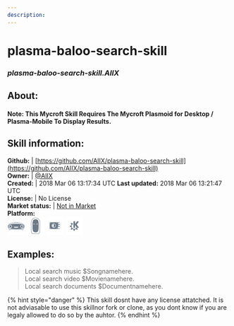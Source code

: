 ```yaml
--- 
description: 
---
```


# plasma-baloo-search-skill  
### _plasma-baloo-search-skill.AIIX_  
## About:  
#### Note: This Mycroft Skill Requires The Mycroft Plasmoid for Desktop / Plasma-Mobile To Display Results.

## Skill information:  
**Github:** | [https://github.com/AIIX/plasma-baloo-search-skill](https://github.com/AIIX/plasma-baloo-search-skill)  
**Owner:** | [@AIIX](https://github.com/AIIX)  
**Created:** | 2018 Mar 06 13:17:34 UTC  **Last updated:** 2018 Mar 06 13:21:47 UTC  
**License:** | No License  
**Market status:** | [Not in Market](https://market.mycroft.ai/skill/)  
**Platform:**  
 ![](../.gitbook/assets/mark-1-icon.png)  ![](../.gitbook/assets/mark-2-icon.png)  ![](../.gitbook/assets/picroft-icon.png)  ![](../.gitbook/assets/kde.png)   
## Examples:  
> Local search music $Songnamehere.  
> Local search video $Movienamehere.  
> Local search documents $Documentnamehere.  
  
{% hint style="danger" %}
This skill dosnt have any license attatched. It is not adviasable to use this skillnor fork or clone, as you dont know if you are legaly allowed to do so by the auhtor.
{% endhint %}
